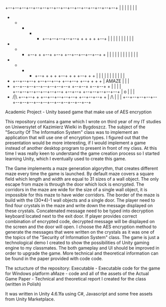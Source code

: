+--+--+--+--+--+--+--+--+--+--+--+--+--+--+--+--+
|  |        |                 |  |     |        |
+  +  +  +  +  +--+--+--+--+--+  +  +  +  +  +--+
|  |  |  |  |  |           |        |     |     |
+  +  +  +--+  +  +--+  +--+  +--+--+--+--+--+  +
|  |  |  |     |  |  |  |     |     |        |  |
+  +  +  +  +--+  +  +  +  +--+  +  +  +--+  +  +
|     |     |     |     |  |     |  |     |  |  |
+  +--+--+--+  +--+--+--+  +--+--+  +--+  +  +  +
|          AMAZE                    |     |     |
+  +--+--+--+--+--+--+--+--+  +--+--+  +--+--+  +
|                       |     |        |         \
+--+--+--+--+--+--+--+  +--+--+  +--+--+--+--+--+
|  o                             |        |     |
+ /|\ +--+--+  +  +--+--+--+--+--+  +--+--+--+  +
| /\  |        |                                |
+--+--+--+--+--+--+--+--+--+--+--+--+--+--+--+--+
        
                                                                                                                      
Academic Project - Unity based game that make use of AES encryption

This repository contains a game which I wrote on third year of my IT studies on Uniwersytet of Kazimierz Wielki in Bygdoszcz.
The subject of the "Security Of The Information System" class was to implement an application that will use one of encryption types.
I figured out that the presentation would be more interesting, if I would implement a game instead of another desktop program to present in front of my class. At this time I was really keen to understand the game creation process so I started learning Unity, which I eventually used to create this game.

The Game implements a maze generation algorythm, that creates different maze every time the game is launched. By default maze covers a square field which length and width are equal to 31 sizes of a wall object. The only escape from maze is through the door which lock is encrypted. The corridors in the maze are wide for the size of a single wall object, it is impossible for this maze to have wider corridors. The border of the maze is build with the (30*4)-1 wall objects and a single door. The player need to find four crystals in the maze and write down the message displayed on these crystals. Concatenated message need to be typed into decryption keyboard located next to the exit door. If player provides correct combination of encrypted code, decrypted message will be displayed on the screen and the door will open. I choose the AES encryption method to generate the messages that were written on the crystals as it was one of the topics of the "Security of Information System" class. The game is just a technological demo I created to show the possibilities of Unity gaming engine to my classmates. The both gameplay and UI should be improved in order to upgrade the game. More technical and theoretical information can be found in the paper provided with code code.

The sctucture of the repository:
  Executable - Executable code for the game for Windows platform
  aMaze - code and all of the assets of the Actual Game
  Paper -  Technical and theoretical report I created for the class (written in Polish)
  
 
It was written in Unity 4.6.1fa using C#, Javascript and some free assets from Unity Marketplace.

